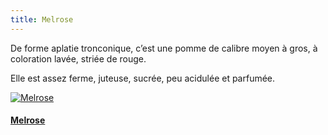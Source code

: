 ```yaml
---
title: Melrose
---
```


De forme aplatie tronconique, c’est une pomme de calibre moyen à gros, à coloration lavée, striée de rouge.

Elle est assez ferme, juteuse, sucrée, peu acidulée et parfumée.





<div class="image-container">
    <a class="thumbnail" href="{{ site.baseurl }}/assets/images/nos-produits/melrose.jpg">
        <img src="{{ site.baseurl }}/assets/images/nos-produits/melrose-vignette.jpg" alt="Melrose" title="Melrose" />
        <h4 class="thumbnail-title">Melrose</h4>
    </a>
</div>

